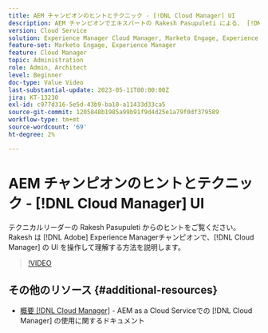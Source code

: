 ```yaml
---
title: AEM チャンピオンのヒントとテクニック - [!DNL Cloud Manager] UI
description: AEM チャンピオンでエキスパートの Rakesh Pasupuleti による、 [!DNL Cloud Manager] の UI の使用方法に関するヒントをご覧ください。
version: Cloud Service
solution: Experience Manager Cloud Manager, Marketo Engage, Experience Manager
feature-set: Marketo Engage, Experience Manager
feature: Cloud Manager
topic: Administration
role: Admin, Architect
level: Beginner
doc-type: Value Video
last-substantial-update: 2023-05-11T00:00:00Z
jira: KT-13230
exl-id: c977d316-5e5d-43b9-ba10-a11433d33ca5
source-git-commit: 1205848b1985a99b91f9d4d25e1a79f0df379589
workflow-type: tm+mt
source-wordcount: '69'
ht-degree: 2%

---
```


# AEM チャンピオンのヒントとテクニック - [!DNL Cloud Manager] UI

テクニカルリーダーの Rakesh Pasupuleti からのヒントをご覧ください。 Rakesh は [!DNL Adobe] Experience Managerチャンピオンで、[!DNL Cloud Manager] の UI を操作して理解する方法を説明します。

>[!VIDEO](https://video.tv.adobe.com/v/3419298?quality=12&learn=on)

## その他のリソース {#additional-resources}

* [ 概要  [!DNL Cloud Manager]](https://experienceleague.adobe.com/docs/experience-manager-cloud-service/content/onboarding/concepts/cloud-manager-introduction.html) - AEM as a Cloud Serviceでの [!DNL Cloud Manager] の使用に関するドキュメント
